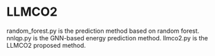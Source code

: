 # LLMCO2


random_forest.py is the prediction method based on random forest.
nnlqp.py is the GNN-based energy prediction method.
llmco2.py is the LLMCO2 proposed method.
